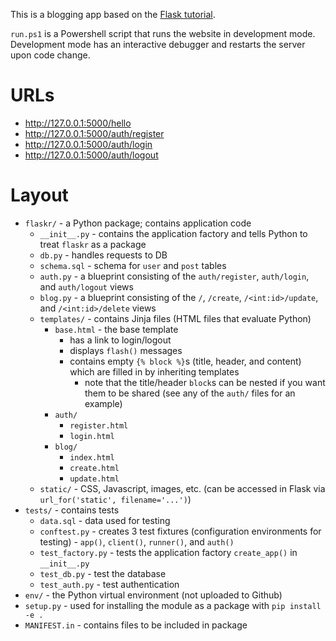 This is a blogging app based on the [Flask tutorial](https://github.com/pallets/flask/tree/1.0.2/examples/tutorial).

`run.ps1` is a Powershell script that runs the website in development mode. Development mode has an interactive debugger and restarts the server upon code change.


# URLs

* http://127.0.0.1:5000/hello
* http://127.0.0.1:5000/auth/register
* http://127.0.0.1:5000/auth/login
* http://127.0.0.1:5000/auth/logout


# Layout

* `flaskr/` - a Python package; contains application code
    * `__init__.py` - contains the application factory and tells Python to treat `flaskr` as a package
    * `db.py` - handles requests to DB
    * `schema.sql` - schema for `user` and `post` tables
    * `auth.py` - a blueprint consisting of the `auth/register`, `auth/login`, and `auth/logout` views
    * `blog.py` - a blueprint consisting of the `/`, `/create`, `/<int:id>/update`, and `/<int:id>/delete` views
    * `templates/` - contains Jinja files (HTML files that evaluate Python)
        * `base.html` - the base template
            * has a link to login/logout
            * displays `flash()` messages
            * contains empty `{% block %}`s (title, header, and content) which are filled in by inheriting templates
                * note that the title/header `block`s can be nested if you want them to be shared (see any of the `auth/` files for an example)
        * `auth/`
            * `register.html`
            * `login.html`
        * `blog/`
            * `index.html`
            * `create.html`
            * `update.html`
    * `static/` - CSS, Javascript, images, etc. (can be accessed in Flask via `url_for('static', filename='...')`)
* `tests/` - contains tests
    * `data.sql` - data used for testing
    * `conftest.py` - creates 3 test fixtures (configuration environments for testing) - `app()`, `client()`, `runner()`, and `auth()`
    * `test_factory.py` - tests the application factory `create_app()` in `__init__.py`
    * `test_db.py` - test the database
    * `test_auth.py` - test authentication
* `env/` - the Python virtual environment (not uploaded to Github)
* `setup.py` - used for installing the module as a package with `pip install -e .`
* `MANIFEST.in` - contains files to be included in package
